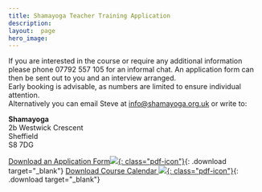 ```yaml
---
title: Shamayoga Teacher Training Application
description:
layout:  page
hero_image:
---
```


If you are interested in the course or require any additional information please phone 07792 557 105 for an informal chat. An application form can then be sent out to you and an interview arranged.<br>Early booking is advisable, as numbers are limited to ensure individual attention.<br>Alternatively you can email Steve at [info@shamayoga.org.uk](mailto:info@shamayoga.org.uk) or write to:

**Shamayoga**<br>2b Westwick Crescent<br>Sheffield<br>S8 7DG

[Download an Application Form![](https://shamayoga.github.io/www-shamayoga/assets/pdf.svg){: class="pdf-icon"}](https://downloads.shamayoga.org.uk/appForm.pdf){: .download target="_blank"}
[Download Course Calendar ![](https://shamayoga.github.io/www-shamayoga/assets/pdf.svg){: class="pdf-icon"}](https://downloads.shamayoga.org.uk/yogateaching2019calendar.pdf){: .download target="_blank"}

&nbsp;

